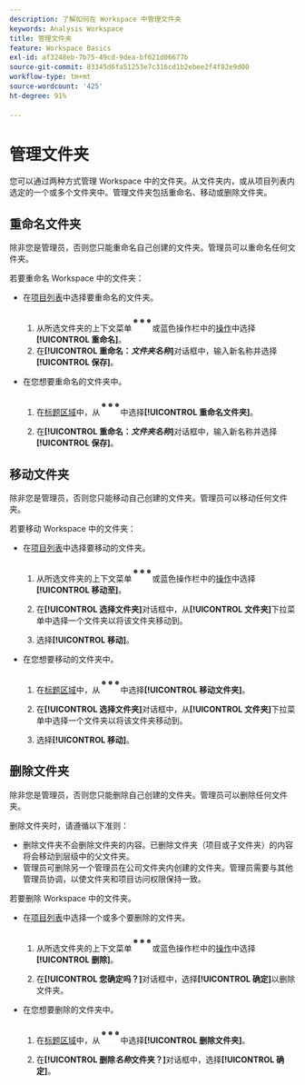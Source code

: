 ```yaml
---
description: 了解如何在 Workspace 中管理文件夹
keywords: Analysis Workspace
title: 管理文件夹
feature: Workspace Basics
exl-id: af3248eb-7b75-49cd-9dea-bf621d06677b
source-git-commit: 83345d6fa51253e7c316cd1b2ebee2f4f82e9d00
workflow-type: tm+mt
source-wordcount: '425'
ht-degree: 91%

---
```


# 管理文件夹

您可以通过两种方式管理 Workspace 中的文件夹。从文件夹内，或从项目列表内选定的一个或多个文件夹中。管理文件夹包括重命名、移动或删除文件夹。

## 重命名文件夹

除非您是管理员，否则您只能重命名自己创建的文件夹。管理员可以重命名任何文件夹。

若要重命名 Workspace 中的文件夹：

* 在[项目列表](/help/analyze/analysis-workspace/build-workspace-project/freeform-overview.md#project-list)中选择要重命名的文件夹。

   1. 从所选文件夹的上下文菜单![More](/help/assets/icons/More.svg)或蓝色操作栏中的[操作](/help/analyze/analysis-workspace/build-workspace-project/freeform-overview.md#actions)中选择&#x200B;**[!UICONTROL 重命名]**。
   1. 在&#x200B;**[!UICONTROL 重命名：*文件夹名称&#x200B;*]**&#x200B;对话框中，输入新名称并选择&#x200B;**[!UICONTROL 保存&#x200B;]**。

* 在您想要重命名的文件夹中。

   1. 在[标题区域](/help/analyze/analysis-workspace/build-workspace-project/freeform-overview.md#title-area)中，从![More](/help/assets/icons/More.svg)中选择&#x200B;**[!UICONTROL 重命名文件夹]**。

   1. 在&#x200B;**[!UICONTROL 重命名：*文件夹名称&#x200B;*]**&#x200B;对话框中，输入新名称并选择&#x200B;**[!UICONTROL 保存&#x200B;]**。


## 移动文件夹

除非您是管理员，否则您只能移动自己创建的文件夹。管理员可以移动任何文件夹。

若要移动 Workspace 中的文件夹：

* 在[项目列表](/help/analyze/analysis-workspace/build-workspace-project/freeform-overview.md#project-list)中选择要移动的文件夹。

   1. 从所选文件夹的上下文菜单![More](/help/assets/icons/More.svg)或蓝色操作栏中的[操作](/help/analyze/analysis-workspace/build-workspace-project/freeform-overview.md#actions)中选择&#x200B;**[!UICONTROL 移动至]**。
   1. 在&#x200B;**[!UICONTROL 选择文件夹]**&#x200B;对话框中，从&#x200B;**[!UICONTROL 文件夹]**&#x200B;下拉菜单中选择一个文件夹以将该文件夹移动到。

   1. 选择&#x200B;**[!UICONTROL 移动]**。

* 在您想要移动的文件夹中。

   1. 在[标题区域](/help/analyze/analysis-workspace/build-workspace-project/freeform-overview.md#title-area)中，从![More](/help/assets/icons/More.svg)中选择&#x200B;**[!UICONTROL 移动文件夹]**。

   1. 在&#x200B;**[!UICONTROL 选择文件夹]**&#x200B;对话框中，从&#x200B;**[!UICONTROL 文件夹]**&#x200B;下拉菜单中选择一个文件夹以将该文件夹移动到。

   1. 选择&#x200B;**[!UICONTROL 移动]**。


## 删除文件夹

除非您是管理员，否则您只能删除自己创建的文件夹。管理员可以删除任何文件夹。

删除文件夹时，请遵循以下准则：

* 删除文件夹不会删除文件夹的内容。已删除文件夹（项目或子文件夹）的内容将会移动到层级中的父文件夹。
* 管理员可删除另一个管理员在公司文件夹内创建的文件夹。管理员需要与其他管理员协调，以使文件夹和项目访问权限保持一致。

若要删除 Workspace 中的文件夹。

* 在[项目列表](/help/analyze/analysis-workspace/build-workspace-project/freeform-overview.md#project-list)中选择一个或多个要删除的文件夹。

   1. 从所选文件夹的上下文菜单![More](/help/assets/icons/More.svg)或蓝色操作栏中的[操作](/help/analyze/analysis-workspace/build-workspace-project/freeform-overview.md#actions)中选择&#x200B;**[!UICONTROL 删除]**。

   1. 在&#x200B;**[!UICONTROL 您确定吗？]**&#x200B;对话框中，选择&#x200B;**[!UICONTROL 确定]**&#x200B;以删除文件夹。

* 在您想要删除的文件夹中。

   1. 在[标题区域](/help/analyze/analysis-workspace/build-workspace-project/freeform-overview.md#title-area)中，从![More](/help/assets/icons/More.svg)中选择&#x200B;**[!UICONTROL 删除文件夹]**。

   1. 在&#x200B;**[!UICONTROL 删除&#x200B;*名称*文件夹？]**&#x200B;对话框中，选择&#x200B;**[!UICONTROL 确定]**。


<!-- 
# Delete Folders 

You can delete folders that you create.

**Guidelines**

*  Deleting a folder does not delete the contents of the folder. The contents of a deleted folder (projects or sub-folders) are moved to the immediate folder above in the folder hierarchy.
*  Admins can delete a folder within the Company folder that another admin created. Admins may need to coordinate with other Admins to keep folder and project access consistent. See [About Folders in Analytics](/help/analyze/analysis-workspace/build-workspace-project/workspace-folders/about-folders.md)

To delete a folder

1.  Click the **…** ellipsis icon in the top-right.

    ![](/help/analyze/analysis-workspace/build-workspace-project/assets/select-delete-folder.png)
 
2.  Select **Delete folder**.
 
    A confirmation notification indicates that the folder was deleted.

    ![](/help/analyze/analysis-workspace/build-workspace-project/assets/deleted-folder.png)

-->